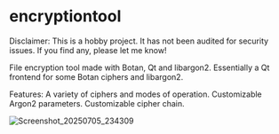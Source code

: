 # encryptiontool

Disclaimer: This is a hobby project. It has not been audited for security issues. If you find any, please let me know!

File encryption tool made with Botan, Qt and libargon2. Essentially a Qt frontend for some Botan ciphers and libargon2. 

Features: A variety of ciphers and modes of operation. Customizable Argon2 parameters. Customizable cipher chain. 

![Screenshot_20250705_234309](https://github.com/user-attachments/assets/ab9e5620-7c0e-4655-af27-e67c362f2ade)
